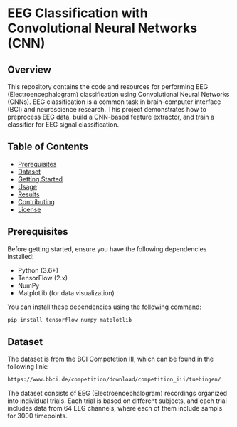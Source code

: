 # EEG Classification with Convolutional Neural Networks (CNN)

## Overview
This repository contains the code and resources for performing EEG (Electroencephalogram) classification using Convolutional Neural Networks (CNNs). EEG classification is a common task in brain-computer interface (BCI) and neuroscience research. This project demonstrates how to preprocess EEG data, build a CNN-based feature extractor, and train a classifier for EEG signal classification.

## Table of Contents
- [Prerequisites](#prerequisites)
- [Dataset](#dataset)
- [Getting Started](#getting-started)
- [Usage](#usage)
- [Results](#results)
- [Contributing](#contributing)
- [License](#license)

## Prerequisites
Before getting started, ensure you have the following dependencies installed:
- Python (3.6+)
- TensorFlow (2.x)
- NumPy
- Matplotlib (for data visualization)

You can install these dependencies using the following command:
```bash
pip install tensorflow numpy matplotlib
```

## Dataset
The dataset is from the BCI Competetion III, which can be found in the following link:

```bash
https://www.bbci.de/competition/download/competition_iii/tuebingen/
```
The dataset consists of EEG (Electroencephalogram) recordings organized into individual trials. Each trial is based on different subjects, and each trial includes data from 64 EEG channels, where each of them include sampls for 3000 timepoints.
